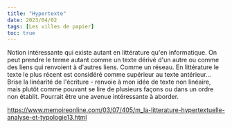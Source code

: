 ```yaml
---
title: "Hypertexte"
date: 2023/04/02
tags: [Les villes de papier]
toc: true
---
```


Notion intéressante qui existe autant en littérature qu'en informatique. On peut prendre le terme autant comme un texte dérivé d'un autre ou comme des liens qui renvoient à d'autres liens. Comme un réseau. En littérature le texte le plus récent est considéré comme supérieur au texte antérieur... 
Brise la linéarité de l'écriture - renvoie à mon idée de texte non linéaire, mais plutôt comme pouvant se lire de plusieurs façons ou dans un ordre non établit. 
Pourrait être une avenue intéressante à aborder. 

https://www.memoireonline.com/03/07/405/m_la-litterature-hypertextuelle-analyse-et-typologie13.html